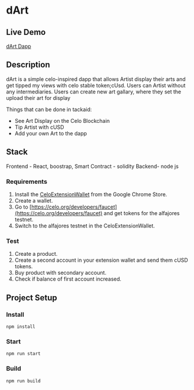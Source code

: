 # dArt

## Live Demo
[dArt Dapp](https://classy-meerkat-8e3baf.netlify.app/)



## Description
dArt is a simple celo-inspired dapp that allows Artist display their arts and get tipped my views with celo stable token;cUsd. Users can Artist without any intermediaries. Users can create new art gallary, where they set the upload their art for display

Things that can be done in tackaid:
* See Art Display on the Celo Blockchain
* Tip Artist with cUSD 
* Add your own Art to the dapp




## Stack

Frontend - React, boostrap, Smart Contract - solidity Backend- node js

### Requirements
1. Install the [CeloExtensionWallet](https://chrome.google.com/webstore/detail/celoextensionwallet/kkilomkmpmkbdnfelcpgckmpcaemjcdh?hl=en) from the Google Chrome Store.
2. Create a wallet.
3. Go to [https://celo.org/developers/faucet](https://celo.org/developers/faucet) and get tokens for the alfajores testnet.
4. Switch to the alfajores testnet in the CeloExtensionWallet.

### Test
1. Create a product.
2. Create a second account in your extension wallet and send them cUSD tokens.
3. Buy product with secondary account.
4. Check if balance of first account increased.


## Project Setup

### Install
```
npm install
```

### Start
```
npm run start
```

### Build
```
npm run build

